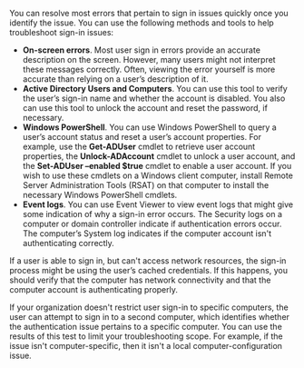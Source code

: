 You can resolve most errors that pertain to sign in issues quickly once you identify the issue. You can use the following methods and tools to help troubleshoot sign-in issues:

 -  **On-screen errors**. Most user sign in errors provide an accurate description on the screen. However, many users might not interpret these messages correctly. Often, viewing the error yourself is more accurate than relying on a user’s description of it.
 -  **Active Directory Users and Computers**. You can use this tool to verify the user’s sign-in name and whether the account is disabled. You also can use this tool to unlock the account and reset the password, if necessary.
 -  **Windows PowerShell**. You can use Windows PowerShell to query a user’s account status and reset a user’s account properties. For example, use the **Get-ADUser** cmdlet to retrieve user account properties, the **Unlock-ADAccount** cmdlet to unlock a user account, and the **Set-ADUser –enabled $true** cmdlet to enable a user account. If you wish to use these cmdlets on a Windows client computer, install Remote Server Administration Tools (RSAT) on that computer to install the necessary Windows PowerShell cmdlets.
 -  **Event logs**. You can use Event Viewer to view event logs that might give some indication of why a sign-in error occurs. The Security logs on a computer or domain controller indicate if authentication errors occur. The computer’s System log indicates if the computer account isn't authenticating correctly.

If a user is able to sign in, but can't access network resources, the sign-in process might be using the user’s cached credentials. If this happens, you should verify that the computer has network connectivity and that the computer account is authenticating properly.

If your organization doesn't restrict user sign-in to specific computers, the user can attempt to sign in to a second computer, which identifies whether the authentication issue pertains to a specific computer. You can use the results of this test to limit your troubleshooting scope. For example, if the issue isn't computer-specific, then it isn't a local computer-configuration issue.
